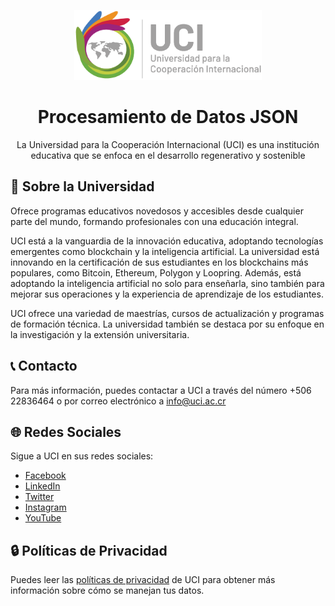 <p align="center">
  <img width="300" src="https://github.com/UCICR/procesamiento-datos-json/raw/main/uci-logo.png" alt="Universidad para la Cooperación Internacional">
  <h1 align="center">Procesamiento de Datos JSON</h1>
  <p align="center">La Universidad para la Cooperación Internacional (UCI) es una institución educativa que se enfoca en el desarrollo regenerativo y sostenible</p>
</p>

## 🏫 Sobre la Universidad

Ofrece programas educativos novedosos y accesibles desde cualquier parte del mundo, formando profesionales con una educación integral. 

UCI está a la vanguardia de la innovación educativa, adoptando tecnologías emergentes como blockchain y la inteligencia artificial. La universidad está innovando en la certificación de sus estudiantes en los blockchains más populares, como Bitcoin, Ethereum, Polygon y Loopring. Además, está adoptando la inteligencia artificial no solo para enseñarla, sino también para mejorar sus operaciones y la experiencia de aprendizaje de los estudiantes.

UCI ofrece una variedad de maestrías, cursos de actualización y programas de formación técnica. La universidad también se destaca por su enfoque en la investigación y la extensión universitaria.

## 📞 Contacto

Para más información, puedes contactar a UCI a través del número +506 22836464 o por correo electrónico a info@uci.ac.cr

## 🌐 Redes Sociales

Sigue a UCI en sus redes sociales:

- [Facebook](https://www.facebook.com/UCI.Internacional)
- [LinkedIn](https://www.linkedin.com/school/ucicr/)
- [Twitter](https://twitter.com/ucicr)
- [Instagram](https://www.instagram.com/uciuniversidad/)
- [YouTube](https://www.youtube.com/channel/UCi1Bxo7n4T2a0lPQvZwROWg)

## 🔒 Políticas de Privacidad

Puedes leer las [políticas de privacidad](https://uci.ac.cr/politicas-de-privacidad/) de UCI para obtener más información sobre cómo se manejan tus datos.
